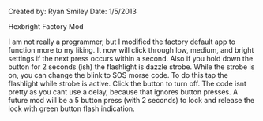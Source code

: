 Created by: Ryan Smiley
Date: 1/5/2013

Hexbright Factory Mod

I am not really a programmer, but I modified the factory default app to function more to my liking.
It now will click through low, medium, and bright settings if the next press occurs within a second.
Also if you hold down the button for 2 seconds (ish) the flashlight is dazzle strobe.
While the strobe is on, you can change the blink to SOS morse code. To do this tap the flashlight while strobe is active. Click the button to turn off.
The code isnt pretty as you cant use a delay, because that ignores button presses. 
A future mod will be a 5 button press (with 2 seconds) to lock and release the lock with green button flash indication.